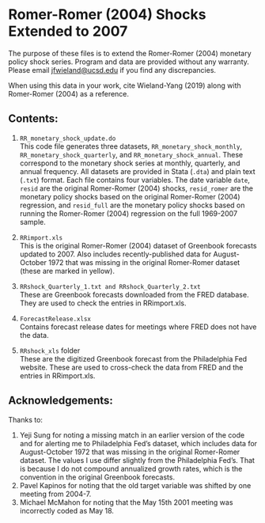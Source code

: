 # Romer-Romer (2004) Shocks Extended to 2007

The purpose of these files is to extend the Romer-Romer (2004) monetary policy shock series. Program and data are provided without any warranty. Please email jfwieland@ucsd.edu if you find any discrepancies.

When using this data in your work, cite Wieland-Yang (2019) along with Romer-Romer (2004) as a reference.

## Contents:
1. `RR_monetary_shock_update.do` \
This code file generates three datasets, `RR_monetary_shock_monthly`, `RR_monetary_shock_quarterly`, and `RR_monetary_shock_annual`. These correspond to the monetary shock series at monthly, quarterly, and annual frequency. All datasets are provided in Stata (`.dta`) and plain text (`.txt`) format. Each file contains four variables. The date variable `date`, `resid` are the original Romer-Romer (2004) shocks, `resid_romer` are the monetary policy shocks based on the original Romer-Romer (2004) regression, and `resid_full` are the monetary policy shocks based on running the Romer-Romer (2004) regression on the full 1969-2007 sample.

2. `RRimport.xls` \
This is the original Romer-Romer (2004) dataset of Greenbook forecasts updated to 2007. Also includes recently-published data for August-October 1972 that was missing in the original Romer-Romer dataset (these are marked in yellow).

3. `RRshock_Quarterly_1.txt and RRshock_Quarterly_2.txt` \
These are Greenbook forecasts downloaded from the FRED database. They are used to check the entries in RRimport.xls.

4. `ForecastRelease.xlsx` \
Contains forecast release dates for meetings where FRED does not have the data.

5. `RRshock_xls` folder \
These are the digitized Greenbook forecast from the Philadelphia Fed website. These are used to cross-check the data from FRED and the entries in RRimport.xls.

## Acknowledgements:

Thanks to:
1. Yeji Sung for noting a missing match in an earlier version of the code and for alerting me to Philadelphia Fed’s dataset, which includes data for August-October 1972 that was missing in the original Romer-Romer dataset. The values I use differ slightly from the Philadelphia Fed’s. That is because I do not compound annualized growth rates, which is the convention in the original Greenbook forecasts. 
2. Pavel Kapinos for noting that the old target variable was shifted by one meeting from 2004-7.
3. Michael McMahon for noting that the May 15th 2001 meeting was incorrectly coded as May 18.